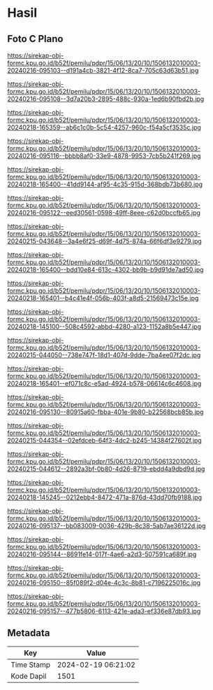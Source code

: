 # Hasil

## Foto C Plano

https://sirekap-obj-formc.kpu.go.id/b52f/pemilu/pdpr/15/06/13/20/10/1506132010003-20240216-095103--d191a4cb-3821-4f12-8ca7-705c63d63b51.jpg

https://sirekap-obj-formc.kpu.go.id/b52f/pemilu/pdpr/15/06/13/20/10/1506132010003-20240216-095108--3d7a20b3-2895-488c-930a-1ed6b90fbd2b.jpg

https://sirekap-obj-formc.kpu.go.id/b52f/pemilu/pdpr/15/06/13/20/10/1506132010003-20240218-165359--ab6c1c0b-5c54-4257-960c-f54a5cf3535c.jpg

https://sirekap-obj-formc.kpu.go.id/b52f/pemilu/pdpr/15/06/13/20/10/1506132010003-20240216-095116--bbbb8af0-33e9-4878-9953-7cb5b241f269.jpg

https://sirekap-obj-formc.kpu.go.id/b52f/pemilu/pdpr/15/06/13/20/10/1506132010003-20240218-165400--41dd9144-af95-4c35-915d-368bdb73b680.jpg

https://sirekap-obj-formc.kpu.go.id/b52f/pemilu/pdpr/15/06/13/20/10/1506132010003-20240216-095122--eed30561-0598-49ff-8eee-c62d0bccfb65.jpg

https://sirekap-obj-formc.kpu.go.id/b52f/pemilu/pdpr/15/06/13/20/10/1506132010003-20240215-043648--3a4e6f25-d69f-4d75-874a-66f6df3e9279.jpg

https://sirekap-obj-formc.kpu.go.id/b52f/pemilu/pdpr/15/06/13/20/10/1506132010003-20240218-165400--bdd10e84-613c-4302-bb9b-b9d91de7ad50.jpg

https://sirekap-obj-formc.kpu.go.id/b52f/pemilu/pdpr/15/06/13/20/10/1506132010003-20240218-165401--b4c41e4f-056b-403f-a8d5-21569473c15e.jpg

https://sirekap-obj-formc.kpu.go.id/b52f/pemilu/pdpr/15/06/13/20/10/1506132010003-20240218-145100--508c4592-abbd-4280-a123-1152a8b5e447.jpg

https://sirekap-obj-formc.kpu.go.id/b52f/pemilu/pdpr/15/06/13/20/10/1506132010003-20240215-044050--738e747f-18d1-407d-9dde-7ba4ee07f2dc.jpg

https://sirekap-obj-formc.kpu.go.id/b52f/pemilu/pdpr/15/06/13/20/10/1506132010003-20240218-165401--ef071c8c-e5ad-4924-b578-06614c6c4608.jpg

https://sirekap-obj-formc.kpu.go.id/b52f/pemilu/pdpr/15/06/13/20/10/1506132010003-20240216-095130--80915a60-fbba-401e-9b80-b22568bcb85b.jpg

https://sirekap-obj-formc.kpu.go.id/b52f/pemilu/pdpr/15/06/13/20/10/1506132010003-20240215-044354--02efdceb-64f3-4dc2-b245-14384f27602f.jpg

https://sirekap-obj-formc.kpu.go.id/b52f/pemilu/pdpr/15/06/13/20/10/1506132010003-20240215-044612--2892a3bf-0b80-4d26-8719-ebdd4a9dbd9d.jpg

https://sirekap-obj-formc.kpu.go.id/b52f/pemilu/pdpr/15/06/13/20/10/1506132010003-20240218-145245--0212ebb4-8472-471a-876d-43dd70fb9188.jpg

https://sirekap-obj-formc.kpu.go.id/b52f/pemilu/pdpr/15/06/13/20/10/1506132010003-20240216-095137--bb083009-0036-429b-8c38-5ab7ae36122d.jpg

https://sirekap-obj-formc.kpu.go.id/b52f/pemilu/pdpr/15/06/13/20/10/1506132010003-20240216-095144--8691fe14-017f-4ae6-a2d3-507591ca689f.jpg

https://sirekap-obj-formc.kpu.go.id/b52f/pemilu/pdpr/15/06/13/20/10/1506132010003-20240216-095150--85f089f2-d04e-4c3c-8b81-c7196225016c.jpg

https://sirekap-obj-formc.kpu.go.id/b52f/pemilu/pdpr/15/06/13/20/10/1506132010003-20240216-095157--477b5806-6113-421e-ada3-ef336e87db93.jpg


## Metadata

| Key        | Value               |
| ---------- | ------------------- |
| Time Stamp | 2024-02-19 06:21:02 |
| Kode Dapil | 1501                |



